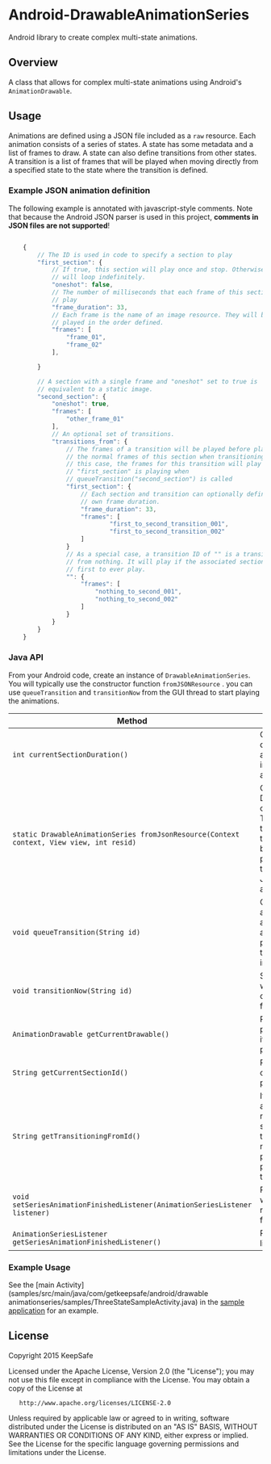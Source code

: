 # Android-DrawableAnimationSeries

Android library to create complex multi-state animations.

## Overview

A class that allows for complex multi-state animations using Android's
`AnimationDrawable`.

## Usage

Animations are defined using a JSON file included as a `raw` resource. Each
animation consists of a series of states. A state has some metadata and a list
of frames to draw. A state can also define transitions from other states. A
transition is a list of frames that will be played when moving directly from a
specified state to the state where the transition is defined.

### Example JSON animation definition

The following example is annotated with javascript-style comments. Note that
because the Android JSON parser is used in this project,
**comments in JSON files are not supported**!

```javascript

    {
        // The ID is used in code to specify a section to play
        "first_section": { 
            // If true, this section will play once and stop. Otherwise it
            // will loop indefinitely.
            "oneshot": false, 
            // The number of milliseconds that each frame of this section will
            // play
            "frame_duration": 33, 
            // Each frame is the name of an image resource. They will be
            // played in the order defined.
            "frames": [
                "frame_01",
                "frame_02"
            ],

        }

        // A section with a single frame and "oneshot" set to true is
        // equivalent to a static image.
        "second_section": {
            "oneshot": true,
            "frames": [
                "other_frame_01"
            ],
            // An optional set of transitions.
            "transitions_from": {
                // The frames of a transition will be played before playing
                // the normal frames of this section when transitioning. In
                // this case, the frames for this transition will play if
                // "first_section" is playing when
                // queueTransition("second_section") is called
                "first_section": {
                    // Each section and transition can optionally define their
                    // own frame duration.
                    "frame_duration": 33,
                    "frames": [
                            "first_to_second_transition_001",
                            "first_to_second_transition_002"
                    ]
                }
                // As a special case, a transition ID of "" is a transition
                // from nothing. It will play if the associated section is the
                // first to ever play.
                "": {
                    "frames": [
                        "nothing_to_second_001",
                        "nothing_to_second_002"
                    ]
                }
            }
        }
    }

```

### Java API

From your Android code, create an instance of `DrawableAnimationSeries`. You
will typically use the constructor function `fromJSONResource` .  you can use
`queueTransition` and `transitionNow` from the GUI thread to start playing the
animations.

| Method | Description |
|--------|-------------|
| `int currentSectionDuration()` | Calculates the total duration of the current animation section, including the transition if applicable. |
| `static DrawableAnimationSeries fromJsonResource(Context context, View view, int resid)` | Creates a new DrawableAnimationSeries object from a json string. This constructor function takes a `Context`, a `View` that will have it's background set to the playing animations, and the resource ID of the JSON file defining the animation. |
| `void queueTransition(String id)` | Queues a section to start as soon as the current animation finishes. If no animation is currently playing, the queued transition will start immediately. |
| `void transitionNow(String id)` | Starts a specific section without waiting for the current animation to finish. |
| `AnimationDrawable getCurrentDrawable()` | Returns the currently playing animation, or null if no animation has ever played. |
| `String getCurrentSectionId()` | Return the ID of the current section if one is playing, or null otherwise. |
| `String getTransitioningFromId()` | If the currently playing animation is a transition, return the ID if the section that this is transitioning from. Return null if no animation is playing, or the currently playing animation is not a transition. |
| `void setSeriesAnimationFinishedListener(AnimationSeriesListener listener)` | Registers a listener that will be called when a running animation finishes. |
| `AnimationSeriesListener getSeriesAnimationFinishedListener()` | Returns the registered listener. |

### Example Usage

See the [main Activity](samples/src/main/java/com/getkeepsafe/android/drawable
animationseries/samples/ThreeStateSampleActivity.java)  in the [sample
application](samples/) for an example.

## License

   Copyright 2015 KeepSafe

   Licensed under the Apache License, Version 2.0 (the "License");
   you may not use this file except in compliance with the License.
   You may obtain a copy of the License at

       http://www.apache.org/licenses/LICENSE-2.0

   Unless required by applicable law or agreed to in writing, software
   distributed under the License is distributed on an "AS IS" BASIS,
   WITHOUT WARRANTIES OR CONDITIONS OF ANY KIND, either express or implied.
   See the License for the specific language governing permissions and
   limitations under the License.